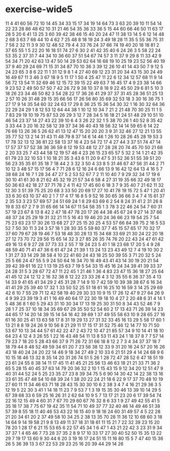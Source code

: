 # exercise-wide5
11
4
41
60
56
72
10
14
45
34
33
15
17
34
19
14
64
73
3
63
20
39
10
11
54
14
22
23
28
86
48
62
10
31
21
46
54
35
36
33
36
5
15
44
60
66
46
50
11
63
17
28
5
20
6
41
13
25
3
60
39
42
38
46
15
40
20
24
47
11
38
13
14
5
6
12
14
48
2
68
3
63
7
66
44
10
4
62
7
25
48
8
18
19
24
3
49
18
28
11
35
5
55
36
75
31
7
58
2
32
11
3
9
30
12
48
52
79
4
4
33
76
24
37
66
74
19
40
20
18
18
81
2
37
65
55
1
5
22
20
16
18
51
74
27
6
30
2
41
42
35
40
6
24
26
3
5
58
22
24
53
35
2
37
31
7
44
34
10
36
60
37
51
54
67
74
57
3
11
37
9
29
8
11
33
42
9
54
34
71
20
42
63
13
47
50
14
29
53
62
64
16
68
19
10
25
19
23
52
56
40
19
37
9
40
29
24
69
71
15
31
34
87
70
10
36
3
39
12
26
10
41
14
43
50
7
9
12
5
24
23
65
3
8
6
22
11
1
31
12
9
8
1
4
27
40
69
12
23
31
20
34
43
15
30
24
49
16
49
67
11
3
46
3
67
18
9
5
11
17
1
50
4
25
47
11
22
6
12
34
12
57
68
11
9
14
56
72
13
54
11
32
69
46
12
15
72
39
15
22
49
63
7
16
45
17
4
9
23
38
14
66
9
23
52
2
49
50
57
50
7
42
26
72
9
38
10
37
8
18
9
22
45
50
29
6
81
5
10
3
18
26
23
34
46
50
82
3
54
28
22
17
36
26
41
29
37
37
31
45
28
36
51
25
13
2
57
10
26
31
48
29
15
35
66
56
17
26
56
80
35
69
32
53
18
3
30
16
36
75
1
27
17
9
14
35
54
60
32
24
63
17
29
8
36
25
15
36
54
30
32
1
16
30
32
64
36
22
29
24
29
1
8
12
53
12
64
44
38
1
10
12
10
34
7
21
2
21
48
70
30
25
11
1
5
7
83
29
19
10
19
75
87
53
26
29
3
12
7
28
34
5
16
18
21
24
51
48
29
10
51
10
46
54
23
37
14
27
43
22
39
10
6
4
3
26
22
32
1
5
38
70
26
1
40
52
8
35
42
3
33
44
3
20
16
32
58
12
39
37
34
36
40
43
18
56
32
14
14
59
65
6
14
22
76
66
13
26
36
5
26
62
41
13
12
47
15
20
20
20
3
9
31
32
46
27
12
21
13
55
35
77
52
13
2
14
31
43
11
48
79
8
37
14
6
14
46
1
26
10
28
26
45
28
19
53
3
17
78
32
13
12
36
81
22
58
13
37
16
4
23
54
72
17
4
27
44
3
37
51
74
47
14
17
57
37
57
52
38
36
36
59
8
12
19
53
48
12
27
28
28
20
74
45
70
50
21
68
2
20
33
25
7
43
44
58
12
19
57
46
4
23
26
15
23
65
57
5
32
2
14
1
21
42
35
61
79
23
32
10
53
1
10
18
21
35
3
43
6
11
20
9
47
5
31
52
36
51
55
39
51
20
56
23
35
35
61
35
18
7
18
44
2
3
32
3
50
4
33
8
5
31
46
67
47
56
31
44
2
71
10
12
3
48
57
15
17
56
4
7
71
28
6
12
16
24
6
66
13
9
16
42
12
64
13
4
16
5
7
38
68
24
16
7
1
28
34
47
27
5
2
53
52
67
7
2
11
10
40
7
9
29
32
34
17
19
6
30
10
41
61
30
8
21
62
45
32
19
21
57
34
6
58
4
27
31
19
35
66
32
49
18
17
50
36
63
42
18
27
37
71
78
2
4
11
42
17
45
60
6
18
3
7
9
35
40
7
21
62
11
32
12
30
3
51
39
75
25
20
68
3
33
50
20
69
17
27
10
41
78
19
15
72
5
47
1
20
41
33
6
30
63
10
37
40
2
1
7
17
4
17
16
8
5
9
52
16
30
65
36
66
3
4
7
4
15
61
37
2
35
53
3
23
57
69
57
24
51
69
24
1
8
29
63
69
6
2
54
8
24
31
41
2
31
26
8
19
8
33
67
2
7
9
31
65
66
14
14
67
11
54
58
35
1
3
78
3
22
46
24
54
7
60
31
57
19
23
67
8
13
8
42
2
47
18
47
78
20
17
26
44
38
45
67
24
9
27
14
37
66
48
37
24
25
29
19
31
32
21
11
5
16
43
19
46
20
24
36
66
23
19
54
25
7
54
75
23
63
23
17
30
26
13
68
27
27
25
15
20
25
4
53
57
66
84
39
75
2
16
5
53
52
7
50
30
11
3
24
3
57
18
1
28
30
35
5
59
60
37
7
45
15
57
65
17
70
32
17
37
60
79
67
28
19
46
7
53
18
48
30
28
13
15
34
68
33
69
21
30
24
22
20
18
27
12
73
70
72
29
56
15
65
14
32
3
27
85
26
35
74
76
20
22
43
24
47
61
42
49
16
13
6
9
27
28
37
73
33
2
55
7
19
24
23
5
41
1
18
23
68
17
20
5
4
9
28
48
59
40
71
41
47
36
6
61
47
24
21
39
1
13
24
13
23
43
49
12
7
4
19
10
30
2
1
31
27
33
14
29
38
58
4
10
22
41
60
24
43
18
25
50
39
55
3
71
20
32
5
24
25
5
66
24
47
55
5
9
24
50
64
16
34
70
16
49
43
41
43
14
30
19
20
21
54
39
42
39
61
16
22
1
13
19
25
63
7
19
5
54
33
15
45
16
24
34
39
41
39
33
37
24
28
31
5
3
28
67
72
47
11
22
45
1
21
46
1
36
4
83
23
47
15
36
18
27
25
64
41
45
12
24
12
12
2
16
32
38
8
12
22
23
33
26
4
3
12
35
55
6
36
37
35
4
13
14
33
9
41
65
41
34
29
2
45
31
28
7
14
9
10
7
42
59
10
39
38
38
67
6
16
34
41
41
29
25
39
40
17
32
1
33
50
52
25
51
18
61
16
25
10
16
59
3
14
25
29
69
42
6
10
7
55
29
71
12
42
58
19
40
29
30
33
10
9
15
17
26
12
47
9
27
64
26
9
4
9
39
23
39
19
3
41
1
16
49
40
64
17
22
30
19
18
10
4
27
2
20
48
6
31
4
14
1
5
48
36
8
1
60
5
29
43
31
10
30
34
17
13
19
25
30
31
50
8
34
43
52
46
7
9
28
1
7
25
37
10
18
34
35
69
67
29
35
50
52
54
60
2
17
13
43
71
26
39
14
23
44
65
17
14
20
14
39
15
14
54
16
42
39
69
1
37
49
55
58
63
10
9
28
65
27
16
61
16
30
25
41
13
63
58
17
8
31
19
29
13
27
31
32
33
45
16
13
29
5
58
17
60
1
13
21
8
8
19
24
26
9
10
56
8
21
29
11
17
15
17
31
52
75
46
12
14
77
10
71
50
53
67
10
13
34
44
57
61
42
22
47
2
43
72
10
47
21
85
57
34
9
10
14
41
18
10
64
23
4
12
4
3
26
55
1
22
16
43
48
54
11
13
8
53
11
43
24
1
18
37
8
7
7
57
14
79
23
7
18
20
5
28
43
66
37
9
71
26
72
31
66
18
8
12
2
7
3
4
34
37
37
18
7
18
79
44
8
48
52
49
59
34
61
20
7
23
58
38
12
33
9
31
20
16
24
57
20
16
26
43
18
40
24
24
20
22
14
46
9
18
34
27
49
2
10
33
6
21
51
29
4
14
24
68
9
6
10
15
18
46
13
32
8
35
14
20
31
26
74
51
5
26
1
28
72
47
28
52
6
47
18
51
19
23
61
24
55
8
38
14
11
17
45
11
41
45
21
25
56
13
46
63
18
21
21
33
71
36
2
65
5
28
15
40
45
37
63
14
79
20
36
32
2
10
1
15
43
15
9
12
34
20
12
51
47
9
40
31
44
52
24
5
25
23
35
27
23
8
39
34
75
5
6
90
14
30
42
14
22
38
13
16
33
61
35
47
48
54
10
68
39
24
1
38
20
22
24
21
18
6
22
9
17
37
70
48
10
19
27
60
11
11
34
46
63
71
18
28
43
15
30
30
10
6
2
38
3
4
7
4
16
21
29
36
3
5
12
19
5
22
30
3
41
1
14
18
11
23
7
9
53
7
1
3
19
15
35
30
46
13
39
10
14
29
5
67
39
68
33
6
59
25
16
26
31
2
62
64
10
9
5
7
13
17
21
23
20
6
17
39
54
74
22
16
12
15
49
4
60
31
7
67
70
29
60
67
76
32
8
6
33
1
9
27
49
42
55
41
5
35
18
17
38
7
75
67
19
42
35
11
54
71
10
49
37
77
32
40
46
14
49
46
51
38
57
39
8
55
18
11
40
46
53
43
22
16
15
40
9
18
16
24
60
31
49
57
4
5
22
28
21
20
34
61
20
2
37
49
58
10
34
25
2
38
13
35
70
28
11
36
12
10
68
60
3
18
14
64
9
14
19
58
21
9
8
13
49
11
37
18
31
18
61
11
15
21
7
22
32
39
23
15
20
78
20
1
28
17
6
21
15
53
65
6
22
57
45
34
1
6
47
1
43
21
22
42
3
23
31
9
34
37
37
1
4
65
46
7
73
28
37
35
2
8
9
17
10
33
17
27
30
40
52
50
15
35
13
22
29
7
19
17
13
60
9
30
44
6
20
3
19
16
17
24
51
15
11
16
80
15
5
7
47
40
15
36
26
5
36
39
13
3
67
22
53
29
23
25
16
20
39
44
29
14
26
